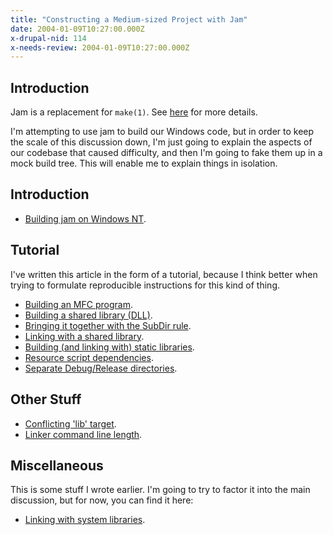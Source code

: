```yaml
---
title: "Constructing a Medium-sized Project with Jam"
date: 2004-01-09T10:27:00.000Z
x-drupal-nid: 114
x-needs-review: 2004-01-09T10:27:00.000Z
---
```

## Introduction

Jam is a replacement for `make(1)`. See [here](http://www.perforce.com/jam/jam.html) for more details.

I'm attempting to use jam to build our Windows code, but in order to keep the scale of this discussion down, I'm just going to explain the aspects of our codebase that caused difficulty, and then I'm going to fake them up in a mock build tree. This will enable me to explain things in isolation.

## Introduction

*   [Building jam on Windows NT](/content/2004/01/building-jam-on-windows-nt).

## Tutorial

I've written this article in the form of a tutorial, because I think better when trying to formulate reproducible instructions for this kind of thing.

*   [Building an MFC program](/content/2001/07/building-an-mfc-application-with-jam-introduction).
*   [Building a shared library (DLL)](/drupal-4.7.3/tutorial/shared_lib/).
*   [Bringing it together with the SubDir rule](/drupal-4.7.3/tutorial/sub_dir/).
*   [Linking with a shared library](/drupal-4.7.3/tutorial/link_dll/).
*   [Building (and linking with) static libraries](/drupal-4.7.3/tutorial/static_lib/).
*   [Resource script dependencies](/content/2004/01/jam-resource-file-dependencies).
*   [Separate Debug/Release directories](/content/2002/02/jam-separate-release-debug-target-directories).

## Other Stuff

*   [Conflicting 'lib' target](/content/2004/01/conflicting-lib-target).
*   [Linker command line length](/content/2004/01/linker-command-line-length).

## Miscellaneous

This is some stuff I wrote earlier. I'm going to try to factor it into the main discussion, but for now, you can find it here:

*   [Linking with system libraries](/content/2004/07/jam-linking-with-system-libraries).